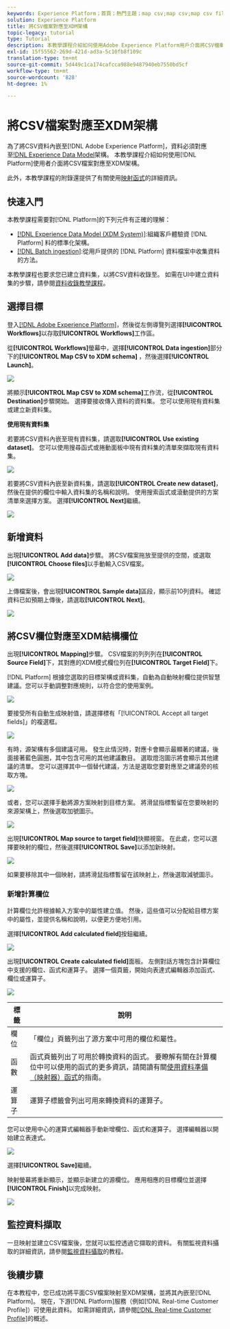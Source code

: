 ```yaml
---
keywords: Experience Platform；首頁；熱門主題；map csv;map csv;map csv file;map csv file to xdm;map csv to xdm;ui指南；
solution: Experience Platform
title: 將CSV檔案對應至XDM架構
topic-legacy: tutorial
type: Tutorial
description: 本教學課程介紹如何使用Adobe Experience Platform用戶介面將CSV檔案映射到XDM架構。
exl-id: 15f55562-269d-421d-ad3a-5c10fb8f109c
translation-type: tm+mt
source-git-commit: 5d449c1ca174cafcca988e9487940eb7550bd5cf
workflow-type: tm+mt
source-wordcount: '828'
ht-degree: 1%

---
```


# 將CSV檔案對應至XDM架構

為了將CSV資料內嵌至[!DNL Adobe Experience Platform]，資料必須對應至[!DNL Experience Data Model](XDM)架構。 本教學課程介紹如何使用[!DNL Platform]使用者介面將CSV檔案對應至XDM架構。

此外，本教學課程的附錄還提供了有關使用[映射函式](#mapping-functions)的詳細資訊。

## 快速入門

本教學課程需要對[!DNL Platform]的下列元件有正確的理解：

- [[!DNL Experience Data Model (XDM System)]](../../xdm/home.md):組織客戶體驗資 [!DNL Platform] 料的標準化架構。
- [[!DNL Batch ingestion]](../batch-ingestion/overview.md):從用戶提供的 [!DNL Platform] 資料檔案中收集資料的方法。

本教學課程也要求您已建立資料集，以將CSV資料收錄至。 如需在UI中建立資料集的步驟，請參閱[資料收錄教學課程](./ingest-batch-data.md)。

## 選擇目標

登入[[!DNL Adobe Experience Platform]](https://platform.adobe.com)，然後從左側導覽列選擇&#x200B;**[!UICONTROL Workflows]**&#x200B;以存取&#x200B;**[!UICONTROL Workflows]**&#x200B;工作區。

從&#x200B;**[!UICONTROL Workflows]**&#x200B;螢幕中，選擇&#x200B;**[!UICONTROL Data ingestion]**&#x200B;部分下的&#x200B;**[!UICONTROL Map CSV to XDM schema]** ，然後選擇&#x200B;**[!UICONTROL Launch]**。

![](../images/tutorials/map-a-csv-file/workflows.png)

將顯示&#x200B;**[!UICONTROL Map CSV to XDM schema]**&#x200B;工作流，從&#x200B;**[!UICONTROL Destination]**&#x200B;步驟開始。 選擇要接收傳入資料的資料集。 您可以使用現有資料集或建立新資料集。

**使用現有資料集**

若要將CSV資料內嵌至現有資料集，請選取&#x200B;**[!UICONTROL Use existing dataset]**。 您可以使用搜尋函式或捲動面板中現有資料集的清單來擷取現有資料集。

![](../images/tutorials/map-a-csv-file/use-existing-dataset.png)

若要將CSV資料內嵌至新資料集，請選取&#x200B;**[!UICONTROL Create new dataset]**，然後在提供的欄位中輸入資料集的名稱和說明。 使用搜索函式或滾動提供的方案清單來選擇方案。 選擇&#x200B;**[!UICONTROL Next]**&#x200B;繼續。

![](../images/tutorials/map-a-csv-file/create-new-dataset.png)

## 新增資料

出現&#x200B;**[!UICONTROL Add data]**&#x200B;步驟。 將CSV檔案拖放至提供的空間，或選取&#x200B;**[!UICONTROL Choose files]**&#x200B;以手動輸入CSV檔案。

![](../images/tutorials/map-a-csv-file/add-data.png)

上傳檔案後，會出現&#x200B;**[!UICONTROL Sample data]**&#x200B;區段，顯示前10列資料。 確認資料已如預期上傳後，請選取&#x200B;**[!UICONTROL Next]**。

![](../images/tutorials/map-a-csv-file/sample-data.png)

## 將CSV欄位對應至XDM結構欄位

出現&#x200B;**[!UICONTROL Mapping]**&#x200B;步驟。 CSV檔案的列列列在&#x200B;**[!UICONTROL Source Field]**&#x200B;下，其對應的XDM模式欄位列在&#x200B;**[!UICONTROL Target Field]**&#x200B;下。

[!DNL Platform] 根據您選取的目標架構或資料集，自動為自動映射欄位提供智慧建議。您可以手動調整對應規則，以符合您的使用案例。

![](../images/tutorials/map-a-csv-file/mapping-with-suggestions.png)

要接受所有自動生成映射值，請選擇標有「[!UICONTROL Accept all target fields]」的複選框。

![](../images/tutorials/map-a-csv-file/filled-mapping-with-suggestions.png)

有時，源架構有多個建議可用。 發生此情況時，對應卡會顯示最顯著的建議，後面接著藍色圓圈，其中包含可用的其他建議數目。 選取燈泡圖示將會顯示其他建議的清單。 您可以選擇其中一個替代建議，方法是選取您要對應至之建議旁的核取方塊。

![](../images/tutorials/map-a-csv-file/multiple-recommendations.png)

或者，您可以選擇手動將源方案映射到目標方案。 將滑鼠指標暫留在您要映射的來源架構上，然後選取加號圖示。

![](../images/tutorials/map-a-csv-file/mapping-with-suggestions-and-buttons.png)

出現&#x200B;**[!UICONTROL Map source to target field]**&#x200B;快顯視窗。 在此處，您可以選擇要映射的欄位，然後選擇&#x200B;**[!UICONTROL Save]**&#x200B;以添加新映射。

![](../images/tutorials/map-a-csv-file/manual-mapping.png)

如果要移除其中一個映射，請將滑鼠指標暫留在該映射上，然後選取減號圖示。

### 新增計算欄位

計算欄位允許根據輸入方案中的屬性建立值。 然後，這些值可以分配給目標方案中的屬性，並提供名稱和說明，以便更方便地引用。

選擇&#x200B;**[!UICONTROL Add calculated field]**&#x200B;按鈕繼續。

![](../images/tutorials/map-a-csv-file/add-calculated-field.png)

出現&#x200B;**[!UICONTROL Create calculated field]**&#x200B;面板。 左側對話方塊包含計算欄位中支援的欄位、函式和運算子。 選擇一個頁籤，開始向表達式編輯器添加函式、欄位或運算子。

![](../images/tutorials/map-a-csv-file/create-calculated-fields.png)

| 標籤 | 說明 |
| --------- | ----------- |
| 欄位 | 「欄位」頁籤列出了源方案中可用的欄位和屬性。 |
| 函數 | 函式頁籤列出了可用於轉換資料的函式。 要瞭解有關在計算欄位中可以使用的函式的更多資訊，請閱讀有關[使用資料準備（映射器）函式](../../data-prep/functions.md)的指南。 |
| 運算子 | 運算子標籤會列出可用來轉換資料的運算子。 |

您可以使用中心的運算式編輯器手動新增欄位、函式和運算子。 選擇編輯器以開始建立表達式。

![](../images/tutorials/map-a-csv-file/create-calculated-field.png)

選擇&#x200B;**[!UICONTROL Save]**&#x200B;繼續。

映射螢幕將重新顯示，並顯示新建立的源欄位。 應用相應的目標欄位並選擇&#x200B;**[!UICONTROL Finish]**&#x200B;以完成映射。

![](../images/tutorials/map-a-csv-file/new-calculated-field.png)

## 監控資料擷取

一旦映射並建立CSV檔案後，您就可以監控透過它擷取的資料。 有關監視資料攝取的詳細資訊，請參閱[監視資料攝取](../../ingestion/quality/monitor-data-ingestion.md)的教程。

## 後續步驟

在本教程中，您已成功將平面CSV檔案映射至XDM架構，並將其內嵌至[!DNL Platform]。 現在，下游[!DNL Platform]服務（例如[!DNL Real-time Customer Profile]）可使用此資料。 如需詳細資訊，請參閱[[!DNL Real-time Customer Profile]](../../profile/home.md)的概述。

